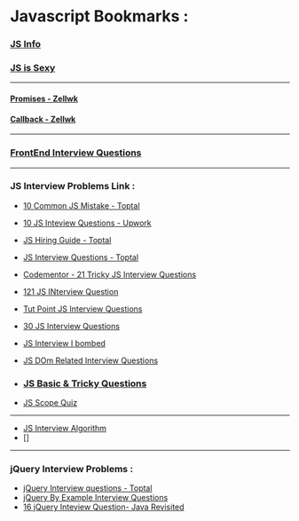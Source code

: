# Javascript Bookmarks :

### [JS Info](https://javascript.info/)
### [JS is Sexy](http://javascriptissexy.com/)


---

#### [Promises - Zellwk](https://zellwk.com/blog/js-promises/)
#### [Callback - Zellwk](https://zellwk.com/blog/callbacks/)


---

### [FrontEnd Interview Questions](https://github.com/khan4019/front-end-Interview-Questions)

---

### JS Interview Problems Link :

* [10 Common JS Mistake - Toptal](https://www.toptal.com/javascript/10-most-common-javascript-mistakes)
* [10 JS Inteview Questions - Upwork](https://www.upwork.com/i/interview-questions/javascript/)
* [JS Hiring Guide - Toptal](https://www.toptal.com/javascript#hiring-guide)
* [JS Interview Questions - Toptal](https://www.toptal.com/javascript/interview-questions)
* [Codementor - 21 Tricky JS Interview Questions](https://www.codementor.io/nihantanu/21-essential-javascript-tech-interview-practice-questions-answers-du107p62z)
* [121 JS INterview Question](https://github.com/nishant8BITS/123-Essential-JavaScript-Interview-Question)
* [Tut Point JS Interview Questions](https://www.tutorialspoint.com/javascript/javascript_interview_questions.htm)
* [30 JS Interview Questions](http://www.techbeamers.com/javascript-interview-questions-answers/)
* [JS Interview I bombed](https://nathanleclaire.com/blog/2013/11/16/the-javascript-question-i-bombed-in-an-interview-with-a-y-combinator-startup/)
* [JS DOm Related Interview Questions](http://khan4019.github.io/front-end-Interview-Questions/dom.html)
* ### [JS Basic & Tricky Questions](http://khan4019.github.io/front-end-Interview-Questions/js2.html)


* [JS Scope Quiz](http://madebyknight.com/javascript-scope/)
---

* [JS Interview Algorithm](http://khan4019.github.io/front-end-Interview-Questions/js1.html)
* []



---


### jQuery Interview Problems :

* [jQuery Interview questions - Toptal](https://www.toptal.com/jquery/interview-questions)
* [jQuery By Example Interview Questions](http://www.jquerybyexample.net/2013/07/latest-jquery-interview-questions-answers.html)
* [16 jQuery Inteview Question- Java Revisited](http://javarevisited.blogspot.com/2015/02/top-16-jquery-interview-questions.html)



